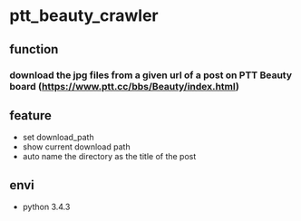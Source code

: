 # ptt_beauty_crawler

## function
### download the jpg files from a given url of a post on PTT Beauty board (https://www.ptt.cc/bbs/Beauty/index.html) 

## feature
* set download_path
* show current download path
* auto name the directory as the title of the post

## envi
* python 3.4.3
